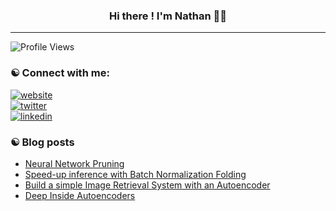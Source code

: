 

<h3 align="center">Hi there ! I'm Nathan 👋🏻</h3>

---

![Profile Views](https://komarev.com/ghpvc/?username=nathanhubens&style=flat&color=313131&label=views&labelColor=313131)

### ☯︎ Connect with me:


[![website](https://img.shields.io/badge/-@website-313131?style=flat&labelColor=313131&logo=safari&logoColor=white&color=313131)](https://nathanhubens.github.io)  
[![twitter](https://img.shields.io/badge/-@HubensN-313131?style=flat&labelColor=313131&logo=twitter&logoColor=white&color=313131)](https://twitter.com/HubensN)  
[![linkedin](https://img.shields.io/badge/-@HubensN-313131?style=flat&labelColor=313131&logo=LinkedIn&logoColor=white&color=313131)](https://www.linkedin.com/in/nathan-hubens/) 


### ☯︎ Blog posts
<!-- BLOG-POST-LIST:START -->
- [Neural Network Pruning](https://nathanhubens.github.io/posts/deep%20learning/2020/05/22/pruning.html)
- [Speed-up inference with Batch Normalization Folding](https://nathanhubens.github.io/posts/deep%20learning/2020/04/20/BN.html)
- [Build a simple Image Retrieval System with an Autoencoder](https://nathanhubens.github.io/posts/deep%20learning/2018/08/24/image-retrieval.html)
- [Deep Inside Autoencoders](https://nathanhubens.github.io/posts/deep%20learning/2018/02/25/deep-inside-autoencoders.html)
<!-- BLOG-POST-LIST:END -->

